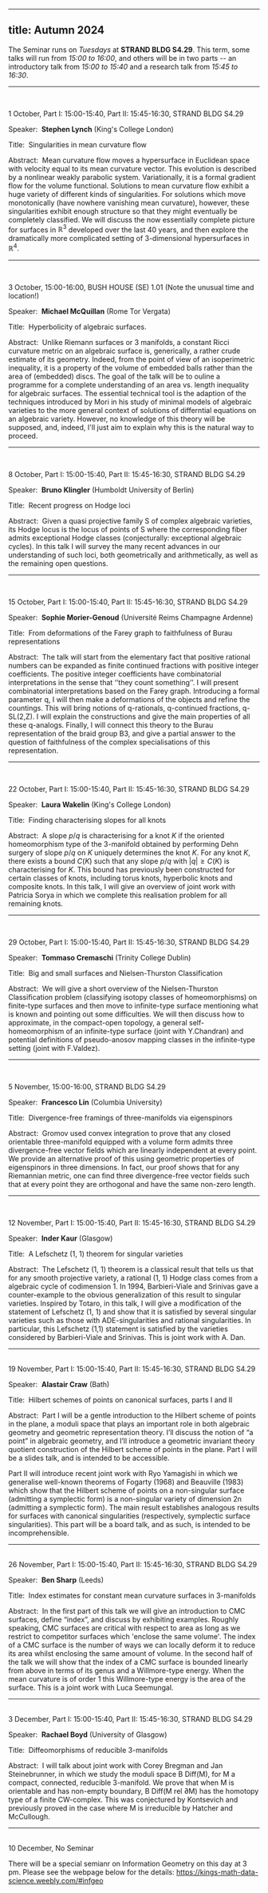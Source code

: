 
---
title: Autumn 2024
---


The Seminar runs on *Tuesdays* at **STRAND BLDG S4.29**. This term, some talks will run from *15:00 to 16:00*, and others will be in two parts -- an introductory talk from *15:00 to 15:40* and a research talk from *15:45 to 16:30*.



----------------------------------------------------------------
<br />

1 October, Part I: 15:00-15:40, Part II: 15:45-16:30, STRAND BLDG S4.29

Speaker:&nbsp; **Stephen Lynch** (King's College London)

Title:&nbsp; Singularities in mean curvature flow

Abstract:&nbsp; Mean curvature flow moves a hypersurface in Euclidean space with velocity equal to its mean curvature vector. This evolution is described by a nonlinear weakly parabolic system. Variationally, it is a formal gradient flow for the volume functional. Solutions to mean curvature flow exhibit a huge variety of different kinds of singularities. For solutions which move monotonically (have nowhere vanishing mean curvature), however, these singularities exhibit enough structure so that they might eventually be completely classified. We will discuss the now essentially complete picture for surfaces in $\mathbb{R}^3$ developed over the last 40 years, and then explore the dramatically more complicated setting of 3-dimensional hypersurfaces in $\mathbb{R}^4$. 

---------------------------------------------------------
<br />

3 October, 15:00-16:00, BUSH HOUSE (SE) 1.01 (Note the unusual time and location!)

Speaker:&nbsp; **Michael McQuillan** (Rome Tor Vergata)

Title:&nbsp; Hyperbolicity of algebraic surfaces.

Abstract:&nbsp; Unlike Riemann surfaces or 3 manifolds, a constant Ricci curvature metric on an algebraic surface is, generically, a rather crude estimate of its geometry. Indeed, from the point of view of an isoperimetric inequality, it is a property of the volume of embedded balls rather than the area of
(embedded) discs. The goal of the talk will be to ouline a programme for a complete understanding of an area vs. length inequality for algebraic surfaces. The essential technical tool is the adaption of the techniques introduced by Mori in his study of minimal models of algebraic varieties to the more general context of solutions of differntial equations on an algebraic variety. However, no knowledge of this theory will be supposed, and, indeed, I'll just aim to explain why this is the natural way to proceed.


---------------------------------------------------------
<br />

8 October, Part I: 15:00-15:40, Part II: 15:45-16:30, STRAND BLDG S4.29

Speaker:&nbsp; **Bruno Klingler** (Humboldt University of Berlin)

Title:&nbsp; Recent progress on Hodge loci

Abstract:&nbsp; Given a quasi projective family S of complex algebraic varieties, its Hodge locus is the locus of points of S where the corresponding fiber admits exceptional Hodge classes (conjecturally: exceptional algebraic cycles). In this talk I will survey the many recent advances in our understanding of such loci, both geometrically and arithmetically, as well as the remaining open questions.

---------------------------------------------------------
<br />

15 October, Part I: 15:00-15:40, Part II: 15:45-16:30, STRAND BLDG S4.29

Speaker:&nbsp; **Sophie Morier-Genoud** (Université Reims Champagne Ardenne)

Title:&nbsp; From deformations of the Farey graph to faithfulness of Burau representations

Abstract:&nbsp; The talk will start from the elementary fact that positive rational numbers can be expanded as finite continued fractions with positive integer coefficients. The positive integer coefficients have combinatorial interpretations in the sense that ‘’they count something’’.  I will present  combinatorial interpretations based on the Farey graph. Introducing a formal parameter q, I will then make a deformations of the objects and refine the countings. This will bring notions of q-rationals, q-continued fractions, q-SL(2,Z).  I will explain the constructions and give the main properties of all these q-analogs. Finally, I will connect this theory to the Burau representation of the braid group B3, and give a partial answer to the question of faithfulness of the complex specialisations of this representation.

---------------------------------------------------------

<br />

22 October, Part I: 15:00-15:40, Part II: 15:45-16:30, STRAND BLDG S4.29

Speaker:&nbsp; **Laura Wakelin** (King's College London)

Title:&nbsp; Finding characterising slopes for all knots

Abstract:&nbsp; A slope $p/q$ is characterising for a knot $K$ if the oriented homeomorphism type of the 3-manifold obtained by performing Dehn surgery of slope $p/q$ on $K$ uniquely determines the knot $K$. For any knot $K$, there exists a bound $C(K)$ such that any slope $p/q$ with $\vert q\vert \geq C(K)$ is characterising for $K$. This bound has previously been constructed for certain classes of knots, including torus knots, hyperbolic knots and composite knots. In this talk, I will give an overview of joint work with Patricia Sorya in which we complete this realisation problem for all remaining knots.

---------------------------------------------------------

<br />

29 October, Part I: 15:00-15:40, Part II: 15:45-16:30, STRAND BLDG S4.29

Speaker:&nbsp; **Tommaso Cremaschi** (Trinity College Dublin)

Title:&nbsp; Big and small surfaces and Nielsen-Thurston Classification

Abstract:&nbsp; We will give a short overview of the Nielsen-Thurston Classification problem (classifying isotopy classes of homeomorphisms) on finite-type surfaces and then move to infinite-type surface mentioning what is known and pointing out some difficulties. We will then discuss how to approximate, in the compact-open topology, a general self-homeomorphism of an infinite-type surface (joint with Y.Chandran) and potential definitions of pseudo-anosov mapping classes in the infinite-type setting (joint with F.Valdez).


---------------------------------------------------------
<br />

5 November, 15:00-16:00, STRAND BLDG S4.29

Speaker:&nbsp; **Francesco Lin** (Columbia University)

Title:&nbsp; Divergence-free framings of three-manifolds via eigenspinors


Abstract:&nbsp; Gromov used convex integration to prove that any closed 
orientable three-manifold equipped with a volume form admits three 
divergence-free vector fields which are linearly independent at every 
point. We provide an alternative proof of this using geometric 
properties of eigenspinors in three dimensions. In fact, our proof 
shows that for any Riemannian metric, one can find three 
divergence-free vector fields such that at every point they are 
orthogonal and have the same non-zero length.



---------------------------------------------------------
<br />

12 November, Part I: 15:00-15:40, Part II: 15:45-16:30, STRAND BLDG S4.29

Speaker:&nbsp; **Inder Kaur** (Glasgow)

Title:&nbsp; A Lefschetz (1, 1) theorem for singular varieties

Abstract:&nbsp; The Lefschetz (1, 1) theorem is a classical result that tells us that for any smooth projective variety, a rational (1, 1) Hodge class comes from a algebraic cycle of codimension 1.
In 1994, Barbieri-Viale and Srinivas gave a counter-example to the obvious generalization of this result to singular varieties. Inspired by Totaro, in this talk, I will give a modification of the statement of Lefschetz (1, 1) and show that it is satisfied by several singular varieties such as those with ADE-singularities and rational singularities. In particular, this Lefschetz (1,1) statement is satisfied by the varieties considered by Barbieri-Viale and Srinivas. This is joint work with A. Dan.


---------------------------------------------------------
<br />
19 November, Part I: 15:00-15:40, Part II: 15:45-16:30, STRAND BLDG S4.29

Speaker:&nbsp; **Alastair Craw** (Bath)

Title:&nbsp; Hilbert schemes of points on canonical surfaces, parts I and II

Abstract:&nbsp; Part I will be a gentle introduction to the Hilbert scheme of points in the plane, a moduli space that plays an important role in both algebraic geometry and geometric representation theory.  I’ll discuss the notion of “a point” in algebraic geometry, and I’ll introduce a geometric invariant theory quotient construction of the Hilbert scheme of points in the plane.  Part I will be a slides talk, and is intended to be accessible.

Part II will introduce recent joint work with Ryo Yamagishi in which we generalise well-known theorems of Fogarty (1968) and Beauville (1983) which show that the Hilbert scheme of points on a non-singular surface (admitting a symplectic form) is a non-singular variety of dimension 2n (admitting a symplectic form). The main result establishes analogous results for surfaces with canonical singularities (respectively, symplectic surface singularities). This part will be a board talk, and as such, is intended to be incomprehensible.


---------------------------------------------------------
<br />
26 November, Part I: 15:00-15:40, Part II: 15:45-16:30, STRAND BLDG S4.29

Speaker:&nbsp; **Ben Sharp** (Leeds)

Title:&nbsp; Index estimates for constant mean curvature surfaces in 3-manifolds 

Abstract:&nbsp; In the first part of this talk we will give an introduction to CMC surfaces, define  “index”, and discuss by exhibiting examples. Roughly speaking, CMC surfaces are critical with respect to area as long as we restrict to competitor surfaces which 'enclose the same volume'. The index of a CMC surface is the number of ways we can locally deform it to reduce its area whilst enclosing the same amount of volume. In the second half of the talk we will show that the index of a CMC surface is bounded linearly from above in terms of its genus and a Willmore-type energy. When the mean curvature is of order 1 this Willmore-type energy is the area of the surface. This is a joint work with Luca Seemungal.


---------------------------------------------------------
<br />
3 December, Part I: 15:00-15:40, Part II: 15:45-16:30, STRAND BLDG S4.29

Speaker:&nbsp; **Rachael Boyd** (University of Glasgow)

Title:&nbsp; Diffeomorphisms of reducible 3-manifolds

Abstract:&nbsp; I will talk about joint work with Corey Bregman and Jan Steinebrunner, in which we study the moduli space B Diff(M), for M a compact, connected, reducible 3-manifold. We prove that when M is orientable and has non-empty boundary, B Diff(M rel ∂M) has the homotopy type of a finite CW-complex. This was conjectured by Kontsevich and previously proved in the case where M is irreducible by Hatcher and McCullough.

---------------------------------------------------------
<br />
10 December, No Seminar

There will be a special semianr on Information Geometry on this day at 3 pm. Please see the webpage below for the details:
https://kings-math-data-science.weebly.com/#infgeo
